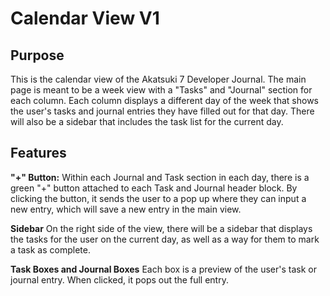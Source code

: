 # Calendar View V1

## Purpose

This is the calendar view of the Akatsuki 7 Developer Journal. The main page is meant to be a week view with a "Tasks" and "Journal" section for each column. Each column displays a different day of the week that shows the user's tasks and journal entries they have filled out for that day. There will also be a sidebar that includes the task list for the current day.

## Features

**"+" Button:**
Within each Journal and Task section in each day, there is a green "+" button attached to each Task and Journal header block. By clicking the button, it sends the user to a pop up where they can input a new entry, which will save a new entry in the main view.

**Sidebar**
On the right side of the view, there will be a sidebar that displays the tasks for the user on the current day, as well as a way for them to mark a task as complete.

**Task Boxes and Journal Boxes**
Each box is a preview of the user's task or journal entry. When clicked, it pops out the full entry.

